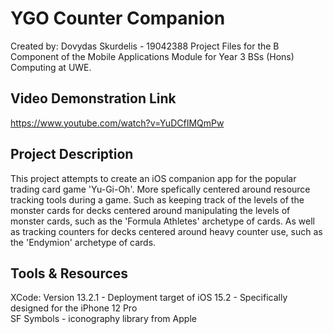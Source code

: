 # YGO Counter Companion
Created by: Dovydas Skurdelis - 19042388
Project Files for the B Component of the Mobile Applications Module for Year 3 BSs (Hons) Computing at UWE.

## Video Demonstration Link
https://www.youtube.com/watch?v=YuDCfIMQmPw

## Project Description
This project attempts to create an iOS companion app for the popular trading card game 'Yu-Gi-Oh'. More spefically centered around resource tracking tools during a game. Such as keeping track of the levels of the monster cards for decks centered around manipulating the levels of monster cards, such as the 'Formula Athletes' archetype of cards. As well as tracking counters for decks centered around heavy counter use, such as the 'Endymion' archetype of cards.

## Tools & Resources 
XCode: Version 13.2.1 - Deployment target of iOS 15.2 - Specifically designed for the iPhone 12 Pro <br/>
SF Symbols - iconography library from Apple
